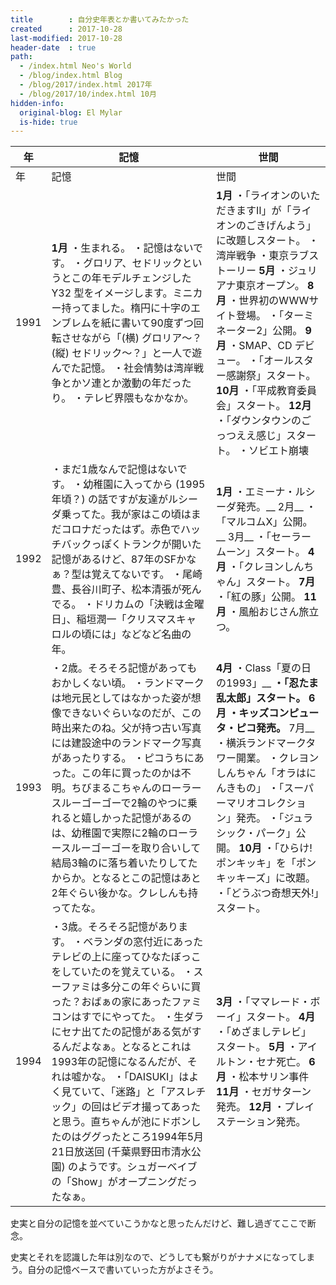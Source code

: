 ```yaml
---
title        : 自分史年表とか書いてみたかった 
created      : 2017-10-28
last-modified: 2017-10-28
header-date  : true
path:
  - /index.html Neo's World
  - /blog/index.html Blog
  - /blog/2017/index.html 2017年
  - /blog/2017/10/index.html 10月
hidden-info:
  original-blog: El Mylar
  is-hide: true
---
```


| 年    | 記憶                                                                                                                                                                                                                                                                                               | 世間                                                                                                                                                                                                                              |
|------|--------------------------------------------------------------------------------------------------------------------------------------------------------------------------------------------------------------------------------------------------------------------------------------------------|---------------------------------------------------------------------------------------------------------------------------------------------------------------------------------------------------------------------------------|
| 年    | 記憶                                                                                                                                                                                                                                                                                               | 世間                                                                                                                                                                                                                              |
| 1991 | __1月__ ・生まれる。 ・記憶はないです。  ・グロリア、セドリックというとこの年モデルチェンジした Y32 型をイメージします。ミニカー持ってました。楕円に十字のエンブレムを紙に書いて90度ずつ回転させながら「(横) グロリア～？ (縦) セドリック～？」と一人で遊んでた記憶。 ・社会情勢は湾岸戦争とかソ連とか激動の年だったり。 ・テレビ界隈もなかなか。                                                                                                            | __1月__ ・「ライオンのいただきますⅡ」が「ライオンのごきげんよう」に改題しスタート。 ・湾岸戦争 ・東京ラブストーリー __5月__ ・ジュリアナ東京オープン。 __8月__ ・世界初のWWWサイト登場。 ・「ターミネーター2」公開。 __9月__ ・SMAP、CD デビュー。 ・「オールスター感謝祭」スタート。 __10月__ ・「平成教育委員会」スタート。 __12月__ ・「ダウンタウンのごっつええ感じ」スタート。 ・ソビエト崩壊 |
| 1992 | ・まだ1歳なんで記憶はないです。  ・幼稚園に入ってから (1995年頃？) の話ですが友達がルシーダ乗ってた。我が家はこの頃はまだコロナだったはず。赤色でハッチバックっぽくトランクが開いた記憶があるけど、87年のSFかなぁ？型は覚えてないです。 ・尾崎豊、長谷川町子、松本清張が死んでる。 ・ドリカムの「決戦は金曜日」、稲垣潤一「クリスマスキャロルの頃には」などなど名曲の年。                                                                                                    | __1月__ ・エミーナ・ルシーダ発売。__ 2月__ ・「マルコムX」公開。__ 3月__ ・「セーラームーン」スタート。 __4月__ ・「クレヨンしんちゃん」スタート。 __7月__ ・「紅の豚」公開。 __11月__ ・風船おじさん旅立つ。                                                                                                    |
| 1993 | ・2歳。そろそろ記憶があってもおかしくない頃。  ・ランドマークは地元民としてはなかった姿が想像できないぐらいなのだが、この時出来たのね。父が持つ古い写真には建設途中のランドマーク写真があったりする。 ・ピコうちにあった。この年に買ったのかは不明。ちびまるこちゃんのローラースルーゴーゴーで2輪のやつに乗れると嬉しかった記憶があるのは、幼稚園で実際に2輪のローラースルーゴーゴーを取り合いして結局3輪のに落ち着いたりしてたからか。となるとこの記憶はあと2年ぐらい後かな。クレしんも持ってたな。                                           | __4月__ ・Class「夏の日の1993」__ __・「忍たま乱太郎」スタート。 __6月__ ・キッズコンピュータ・ピコ発売。__ 7月__ ・横浜ランドマークタワー開業。 ・クレヨンしんちゃん「オラはにんきもの」 ・「スーパーマリオコレクション」発売。 ・「ジュラシック・パーク」公開。 __10月__ ・「ひらけ!ポンキッキ」を「ポンキッキーズ」に改題。 ・「どうぶつ奇想天外!」スタート。                        |
| 1994 | ・3歳。そろそろ記憶があります。  ・ベランダの窓付近にあったテレビの上に座ってひなたぼっこをしていたのを覚えている。 ・スーファミは多分この年ぐらいに買った？おばぁの家にあったファミコンはすでにやってた。 ・生ダラにセナ出てたの記憶がある気がするんだよなぁ。となるとこれは1993年の記憶になるんだが、それは嘘かな。 ・「DAISUKI」はよく見ていて、「迷路」と「アスレチック」の回はビデオ撮ってあったと思う。直ちゃんが池にドボンしたのはググったところ1994年5月21日放送回 (千葉県野田市清水公園) のようです。シュガーベイブの「Show」がオープニングだったなぁ。 | __3月__ ・「ママレード・ボーイ」スタート。 __4月__ ・「めざましテレビ」スタート。 __5月__ ・アイルトン・セナ死亡。 __6月__ ・松本サリン事件 __11月__ ・セガサターン発売。 __12月__ ・プレイステーション発売。                                                                                                    |

史実と自分の記憶を並べていこうかなと思ったんだけど、難し過ぎてここで断念。

史実とそれを認識した年は別なので、どうしても繋がりがナナメになってしまう。自分の記憶ベースで書いていった方がよさそう。
